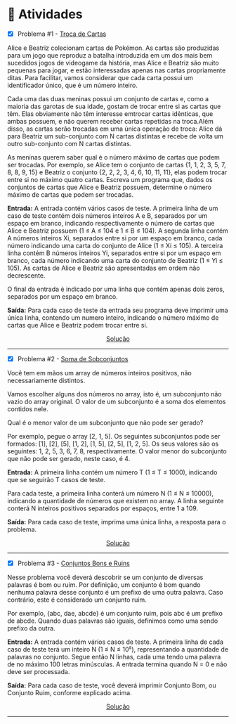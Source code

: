 # 📝 Atividades
- [x] Problema #1 - [Troca de Cartas](https://www.beecrowd.com.br/judge/pt/problems/view/1104)

Alice e Beatriz colecionam cartas de Pokémon. As cartas são produzidas para um jogo que reproduz a batalha introduzida em um dos mais bem sucedidos jogos de videogame da história, mas Alice e Beatriz são muito pequenas para jogar, e estão interessadas apenas nas cartas propriamente ditas. Para facilitar, vamos considerar que cada carta possui um identificador único, que é um número inteiro.

Cada uma das duas meninas possui um conjunto de cartas e, como a maioria das garotas de sua idade, gostam de trocar entre si as cartas que têm. Elas obviamente não têm interesse emtrocar cartas idênticas, que ambas possuem, e não querem receber cartas repetidas na troca.Além disso, as cartas serão trocadas em uma única operação de troca: Alice dá para Beatriz um sub-conjunto com N cartas distintas e recebe de volta um outro sub-conjunto com N cartas distintas.

As meninas querem saber qual é o número máximo de cartas que podem ser trocadas. Por exemplo, se Alice tem o conjunto de cartas {1, 1, 2, 3, 5, 7, 8, 8, 9, 15} e Beatriz o conjunto {2, 2, 2, 3, 4, 6, 10, 11, 11}, elas podem trocar entre si no máximo quatro cartas. Escreva um programa que, dados os conjuntos de cartas que Alice e Beatriz possuem, determine o número máximo de cartas que podem ser trocadas.

**Entrada:** A entrada contém vários casos de teste. A primeira linha de um caso de teste contém dois números inteiros A e B, separados por um espaço em branco, indicando respectivamente o número de cartas que Alice e Beatriz possuem (1 ≤ A ≤ 104 e 1 ≤ B ≤ 104). A segunda linha contém A números inteiros Xi, separados entre si por um espaço em branco, cada número indicando uma carta do conjunto de Alice (1 ≤ Xi ≤ 105). A terceira linha contém B números inteiros Yi, separados entre si por um espaço em branco, cada número indicando uma carta do conjunto de Beatriz (1 ≤ Yi ≤ 105). As cartas de Alice e Beatriz são apresentadas em ordem não decrescente.

O final da entrada é indicado por uma linha que contém apenas dois zeros, separados por um espaço em branco.

**Saída:** Para cada caso de teste da entrada seu programa deve imprimir uma única linha, contendo um numero inteiro, indicando o número máximo de cartas que Alice e Beatriz podem trocar entre si.

<p align="center"><a href="./trocadecartas.py">Solução</a></p>

<hr>

- [x] Problema #2 - [Soma de Sobconjuntos](https://www.beecrowd.com.br/judge/pt/problems/view/1690)

Você tem em mãos um array de números inteiros positivos, não necessariamente distintos.

Vamos escolher alguns dos números no array, isto é, um subconjunto não vazio do array original. O valor de um subconjunto é a soma dos elementos contidos nele.

Qual é o menor valor de um subconjunto que não pode ser gerado?


Por exemplo, pegue o array [2, 1, 5]. Os seguintes subconjuntos pode ser formados: [1], [2], [5], [1, 2], [1, 5], [2, 5], [1, 2, 5]. Os seus valores são os seguintes: 1, 2, 5, 3, 6, 7, 8, respectivamente. O valor menor do subconjunto que não pode ser gerado, neste caso, é 4.

**Entrada:** A primeira linha contém um número T (1 ≤ T ≤ 1000), indicando que se seguirão T casos de teste.

Para cada teste, a primeira linha conterá um número N (1 ≤ N ≤ 10000), indicando a quantidade de números que existem no array. A linha seguinte conterá N inteiros positivos separados por espaços, entre 1 a 109.

**Saída:** Para cada caso de teste, imprima uma única linha, a resposta para o problema.

<p align="center"><a href="./somadesubconjuntos.py">Solução</a></p>

<hr>

- [x] Problema #3 - [Conjuntos Bons e Ruins](https://www.beecrowd.com.br/judge/pt/problems/view/2087)

Nesse problema você deverá descobrir se um conjunto de diversas palavras é bom ou ruim. Por definição, um conjunto é bom quando nenhuma palavra desse conjunto é um prefixo de uma outra palavra. Caso contrário, este é considerado um conjunto ruim.

Por exemplo, {abc, dae, abcde} é um conjunto ruim, pois abc é um prefixo de abcde. Quando duas palavras são iguais, definimos como uma sendo prefixo da outra.

**Entrada:** A entrada contém vários casos de teste. A primeira linha de cada caso de teste terá um inteiro N (1 ≤ N ≤ 10⁵), representando a quantidade de palavras no conjunto. Segue então N linhas, cada uma tendo uma palavra de no máximo 100 letras minúsculas. A entrada termina quando N = 0 e não deve ser processada.

**Saída:** Para cada caso de teste, você deverá imprimir Conjunto Bom, ou Conjunto Ruim, conforme explicado acima.

<p align="center"><a href="./conjuntosbonseruins.py">Solução</a></p>

<hr>